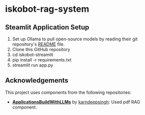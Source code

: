 # iskobot-rag-system

## Steamlit Application Setup
1. Set up Ollama to pull open-source models by reading their git repository's [README](https://github.com/ollama/ollama?tab=readme-ov-file) file.
2. Clone this GitHub repository
3. cd iskobot-streamlit
4. pip install -r requirements.txt
5. streamlit run app.py

## Acknowledgements
This project uses components from the following repositories:

- **[ApplicationsBuildWithLLMs](https://github.com/karndeepsingh/ApplicationsBuildWithLLMs)** by [karndeepsingh](https://github.com/karndeepsingh): Used pdf RAG component.
